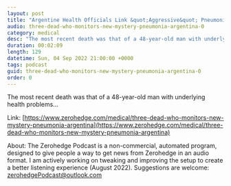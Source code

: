 ```yaml
---
layout: post
title: "Argentine Health Officials Link &quot;Aggressive&quot; Pneumonia Deaths To Legionnaires' Disease"
audio: three-dead-who-monitors-new-mystery-pneumonia-argentina-0
category: medical
desc: "The most recent death was that of a 48-year-old man with underlying health problems..."
duration: 00:02:09
length: 129
datetime: Sun, 04 Sep 2022 21:00:00 +0000
tags: podcast
guid: three-dead-who-monitors-new-mystery-pneumonia-argentina-0
order: 0
---
```

The most recent death was that of a 48-year-old man with underlying health problems...

Link: [https://www.zerohedge.com/medical/three-dead-who-monitors-new-mystery-pneumonia-argentina](https://www.zerohedge.com/medical/three-dead-who-monitors-new-mystery-pneumonia-argentina)

About: The Zerohedge Podcast is a non-commercial, automated program, designed to give people a way to get news from Zerohedge in an audio format.  I am actively working on tweaking and improving the setup to create a better listening experience (August 2022).  Suggestions are welcome: [zerohedgePodcast@outlook.com](mailto:zerohedgePodcast@outlook.com)